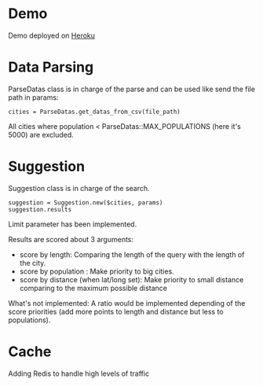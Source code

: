 # Demo

Demo deployed on [Heroku](http://peaceful-refuge-1532.herokuapp.com/suggestions?q=london)

# Data Parsing

ParseDatas class is in charge of the parse and can be used like send the file path in params:
```
cities = ParseDatas.get_datas_from_csv(file_path)
```

All cities where population < ParseDatas::MAX_POPULATIONS (here it's 5000) are excluded.

# Suggestion

Suggestion class is in charge of the search.
```
suggestion = Suggestion.new($cities, params)
suggestion.results
```

Limit parameter has been implemented.

Results are scored about 3 arguments:
* score by length: Comparing the length of the query with the length of the city.
* score by population : Make priority to big cities.
* score by distance (when lat/long set): Make priority to small distance comparing to the maximum possible distance

What's not implemented:
A ratio would be implemented depending of the score priorities (add more points to length and distance but less to populations).

# Cache

Adding Redis to handle high levels of traffic